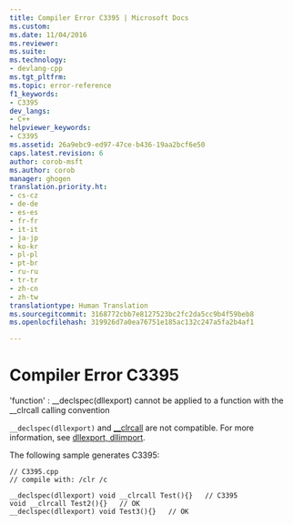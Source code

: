 ```yaml
---
title: Compiler Error C3395 | Microsoft Docs
ms.custom: 
ms.date: 11/04/2016
ms.reviewer: 
ms.suite: 
ms.technology:
- devlang-cpp
ms.tgt_pltfrm: 
ms.topic: error-reference
f1_keywords:
- C3395
dev_langs:
- C++
helpviewer_keywords:
- C3395
ms.assetid: 26a9ebc9-ed97-47ce-b436-19aa2bcf6e50
caps.latest.revision: 6
author: corob-msft
ms.author: corob
manager: ghogen
translation.priority.ht:
- cs-cz
- de-de
- es-es
- fr-fr
- it-it
- ja-jp
- ko-kr
- pl-pl
- pt-br
- ru-ru
- tr-tr
- zh-cn
- zh-tw
translationtype: Human Translation
ms.sourcegitcommit: 3168772cbb7e8127523bc2fc2da5cc9b4f59beb8
ms.openlocfilehash: 319926d7a0ea76751e185ac132c247a5fa2b4af1

---
```

# Compiler Error C3395
'function' : __declspec(dllexport) cannot be applied to a function with the \__clrcall calling convention  
  
 `__declspec(dllexport)` and [__clrcall](../../cpp/clrcall.md) are not compatible.  For more information, see [dllexport, dllimport](../../cpp/dllexport-dllimport.md).  
  
 The following sample generates C3395:  
  
```  
// C3395.cpp  
// compile with: /clr /c  
  
__declspec(dllexport) void __clrcall Test(){}   // C3395  
void __clrcall Test2(){}   // OK  
__declspec(dllexport) void Test3(){}   // OK  
```


<!--HONumber=Jan17_HO2-->


